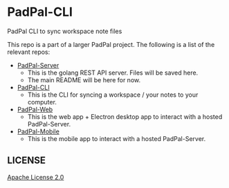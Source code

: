 # PadPal-CLI
PadPal CLI to sync workspace note files

This repo is a part of a larger PadPal project. The following is a list of the relevant repos:
- [PadPal-Server](https://github.com/ssebs/PadPal-Server/)
  - This is the golang REST API server. Files will be saved here.
  - The main README will be here for now.
- [PadPal-CLI](https://github.com/ssebs/PadPal-CLI/)
  - This is the CLI for syncing a workspace / your notes to your computer.
- [PadPal-Web](https://github.com/ssebs/PadPal-Web/)
  - This is the web app + Electron desktop app to interact with a hosted PadPal-Server.
- [PadPal-Mobile](https://github.com/ssebs/PadPal-Mobile)
  - This is the mobile app to interact with a hosted PadPal-Server.
 
## LICENSE
[Apache License 2.0](./LICENSE)
